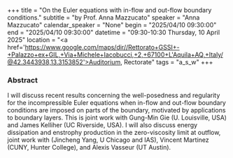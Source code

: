 +++
title = "On the Euler equations with in-flow and out-flow boundary conditions."
subtitle = "by Prof. Anna Mazzucato"
speaker = "Anna Mazzucato"
calendar_speaker = "None"
begin = "2025/04/10  09:30:00"
end = "2025/04/10  09:30:00"
datetime = "09:30-10:30 Thursday, 10 April 2025"
location = "<a href='https://www.google.com/maps/dir//Rettorato+GSSI+-+Palazzo+ex+GIL,+Via+Michele+Iacobucci,+2,+67100+L'Aquila+AQ,+Italy/@42.3443938,13.3153852'>Auditorium, Rectorate</a>"
tags = "a_s_w"
+++

### Abstract
I will discuss recent results concerning the well-posedness and regularity for the incompressible Euler equations when in-flow and out-flow  boundary conditions are imposed on parts of the boundary, motivated by applications to boundary layers. This is joint work with Gung-Min Gie (U. Louisville, USA) and James Kelliher (UC Riverside, USA). I will also discuss energy dissipation and enstrophy production  in the zero-viscosity limit at outflow, joint work with (Jincheng Yang, U Chicago and IAS), Vincent Martinez (CUNY, Hunter College), and Alexis Vasseur (UT Austin).
